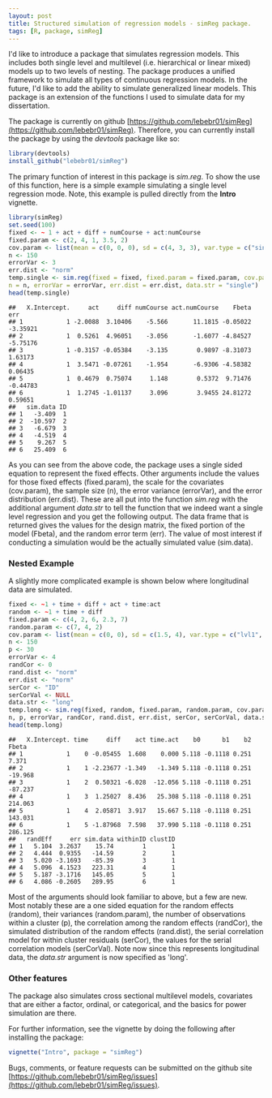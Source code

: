 ```yaml
---
layout: post
title: Structured simulation of regression models - simReg package.
tags: [R, package, simReg]
---
```


I'd like to introduce a package that simulates regression models. This includes both single level and multilevel (i.e. hierarchical or linear mixed) models up to two levels of nesting. The package produces a unified framework to simulate all types of continuous regression models. In the future, I'd like to add the ability to simulate generalized linear models. This package is an extension of the functions I used to simulate data for my dissertation. 

The package is currently on github [https://github.com/lebebr01/simReg](https://github.com/lebebr01/simReg). Therefore, you can currently install the package by using the *devtools* package like so:

 

```r
library(devtools)
install_github("lebebr01/simReg")
```

The primary function of interest in this package is *sim.reg*. To show the use of this function, here is a simple example simulating a single level regression mode. Note, this example is pulled directly from the **Intro** vignette.


```r
library(simReg)
set.seed(100)
fixed <- ~ 1 + act + diff + numCourse + act:numCourse
fixed.param <- c(2, 4, 1, 3.5, 2)
cov.param <- list(mean = c(0, 0, 0), sd = c(4, 3, 3), var.type = c("single", "single", "single"))
n <- 150
errorVar <- 3
err.dist <- "norm"
temp.single <- sim.reg(fixed = fixed, fixed.param = fixed.param, cov.param = cov.param,
n = n, errorVar = errorVar, err.dist = err.dist, data.str = "single")
head(temp.single)
```

```
##   X.Intercept.     act     diff numCourse act.numCourse    Fbeta      err
## 1            1 -2.0088  3.10406    -5.566       11.1815 -0.05022 -3.35921
## 2            1  0.5261  4.96051    -3.056       -1.6077 -4.84527 -5.75176
## 3            1 -0.3157 -0.05384    -3.135        0.9897 -8.31073  1.63173
## 4            1  3.5471 -0.07261    -1.954       -6.9306 -4.58382  0.06435
## 5            1  0.4679  0.75074     1.148        0.5372  9.71476 -0.44783
## 6            1  1.2745 -1.01137     3.096        3.9455 24.81272  0.59651
##   sim.data ID
## 1   -3.409  1
## 2  -10.597  2
## 3   -6.679  3
## 4   -4.519  4
## 5    9.267  5
## 6   25.409  6
```

As you can see from the above code, the package uses a single sided equation to represent the fixed effects. Other arguments include the values for those fixed effects (fixed.param), the scale for the covariates (cov.param), the sample size (n), the error variance (errorVar), and the error distribution (err.dist). These are all put into the function *sim.reg* with the additional argument *data.str* to tell the function that we indeed want a single level regression and you get the following output. The data frame that is returned gives the values for the design matrix, the fixed portion of the model (Fbeta), and the random error term (err). The value of most interest if conducting a simulation would be the actually simulated value (sim.data).

### Nested Example
A slightly more complicated example is shown below where longitudinal data are simulated.


```r
fixed <- ~1 + time + diff + act + time:act
random <- ~1 + time + diff
fixed.param <- c(4, 2, 6, 2.3, 7)
random.param <- c(7, 4, 2)
cov.param <- list(mean = c(0, 0), sd = c(1.5, 4), var.type = c("lvl1", "lvl2"))
n <- 150
p <- 30
errorVar <- 4
randCor <- 0
rand.dist <- "norm"
err.dist <- "norm"
serCor <- "ID"
serCorVal <- NULL
data.str <- "long"
temp.long <- sim.reg(fixed, random, fixed.param, random.param, cov.param,
n, p, errorVar, randCor, rand.dist, err.dist, serCor, serCorVal, data.str)
head(temp.long)
```

```
##   X.Intercept. time     diff    act time.act    b0      b1    b2   Fbeta
## 1            1    0 -0.05455  1.608    0.000 5.118 -0.1118 0.251   7.371
## 2            1    1 -2.23677 -1.349   -1.349 5.118 -0.1118 0.251 -19.968
## 3            1    2  0.50321 -6.028  -12.056 5.118 -0.1118 0.251 -87.237
## 4            1    3  1.25027  8.436   25.308 5.118 -0.1118 0.251 214.063
## 5            1    4  2.05871  3.917   15.667 5.118 -0.1118 0.251 143.031
## 6            1    5 -1.87968  7.598   37.990 5.118 -0.1118 0.251 286.125
##   randEff     err sim.data withinID clustID
## 1   5.104  3.2637    15.74        1       1
## 2   4.444  0.9355   -14.59        2       1
## 3   5.020 -3.1693   -85.39        3       1
## 4   5.096  4.1523   223.31        4       1
## 5   5.187 -3.1716   145.05        5       1
## 6   4.086 -0.2605   289.95        6       1
```
Most of the arguments should look familiar to above, but a few are new. Most notably these are a one sided equation for the random effects (random), their variances (random.param), the number of observations within a cluster (p), the correlation among the random effects (randCor), the simulated distribution of the random effects (rand.dist), the serial correlation model for within cluster residuals (serCor), the values for the serial correlation models (serCorVal). Note now since this represents longitudinal data, the *data.str* argument is now specified as 'long'.

### Other features
The package also simulates cross sectional multilevel models, covariates that are either a factor, ordinal, or categorical, and the basics for power simulation are there.

For further information, see the vignette by doing the following after installing the package:


```r
vignette("Intro", package = "simReg")
```

Bugs, comments, or feature requests can be submitted on the github site [https://github.com/lebebr01/simReg/issues](https://github.com/lebebr01/simReg/issues).
